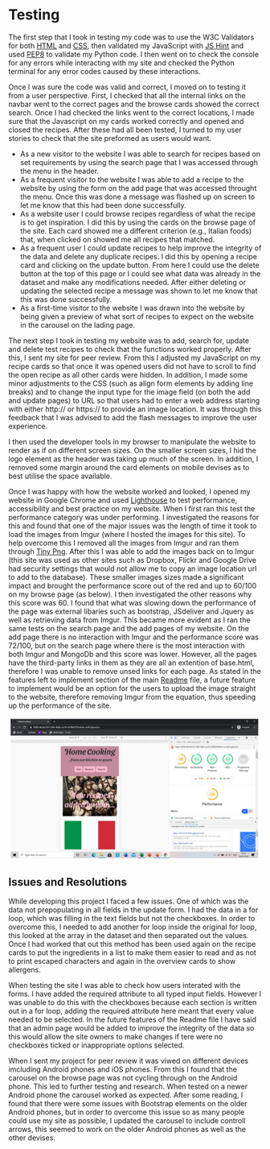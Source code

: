 # Testing

The first step that I took in testing my code was to use the W3C Validators for both [HTML](https://validator.w3.org/) and [CSS](https://jigsaw.w3.org/css-validator/), then validated my JavaScript with [JS Hint](https://jshint.com/) and used [PEP8](http://pep8online.com/) to validate my Python code. I then went on to check the console for any errors while interacting with my site and checked the Python terminal for any error codes caused by these interactions. 

Once I was sure the code was valid and correct, I moved on to testing it from a user perspective. First, I checked that all the internal links on the navbar went to the correct pages and the browse cards showed the correct search. Once I had checked the links went to the correct locations, I made sure that the Javascript on my cards worked correctly and opened and closed the recipes. After these had all been tested, I turned to my user stories to check that the site preformed as users would want.
-   As a new visitor to the website I was able to search for recipes based on set requirements by using the search page that I was accessed through the menu in the header.
-   As a frequent visitor to the website I was able to add a recipe to the website by using the form on the add page that was accessed throught the menu. Once this was done a message was flashed up on screen to let me know that this had been done successfully. 
-   As a website user I could browse recipes regardless of what the recipe is to get inspiration. I did this by using the cards on the browse page of the site. Each card showed me a different criterion (e.g., Italian foods) that, when clicked on showed me all recipes that matched.
-   As a frequent user I could update recipes to help improve the integrity of the data and delete any duplicate recipes. I did this by opening a recipe card and clicking on the update button. From  here I could use the delete button at the top of this page or I could see what data was already in the dataset and make any modifications needed. After either deleting or updating the selected recipe a message was shown to let me know that this was done successfully.
-   As a first-time visitor to the website I was drawn into the website by being given a preview of what sort of recipes to expect on the website in the carousel on the lading page. 

The next step I took in testing my website was to add, search for, update and delete test recipes to check that the functions worked properly. After this, I sent my site for peer review. From this I adjusted my JavaScript on my recipe cards so that once it was opened users did not have to scroll to find the open recipe as all other cards were hidden. In addition, I made some minor adjustments to the CSS (such as align form elements by adding line breaks) and to change the input type for the image field (on both the add and update pages) to URL so that users had to enter a web address starting with either http:// or https:// to provide an image location. It was through this feedback that I was advised to add the flash messages to improve the user experience. 

I then used the developer tools in my browser to manipulate the website to render as if on different screen sizes. On the smaller screen sizes, I hid the logo element as the header was taking up much of the screen. In addition, I removed some margin around the card elements on mobile devises as to best utilise the space available. 

Once I was happy with how the website worked and looked, I opened my website in Google Chrome and used [Lighthouse](https://developers.google.com/web/tools/lighthouse) to test performance, accessibility and best practice on my website. When I first ran this test the performance category was under performing. I investigated the reasons for this and found that one of the major issues was the length of time it took to load the images from Imgur (where I hosted the images for this site). To help overcome this I removed all the images from Imgur and ran them through [Tiny Png](https://tinypng.com/). After this I was able to add the images back on to Imgur (this site was used as other sites such as Dropbox, Flickr and Google Drive had security settings that would not allow me to copy an image location url to add to the database). These smaller images sizes made a significant impact and brought the performance score out of the red and up to 60/100 on my browse page (as below). I then investigated the other reasons why this score was 60. 
I found that what was slowing down the performance of the page was external libaries such as bootstrap, JSdeliver and Jquery as well as retrieving data from Imgur. This became more evident as I ran the same tests on the search page and the add pages of my website. On the add page there is no interaction with Imgur and the performance score was 72/100, but on the search page where there is the most interaction with both Imgur and MongoDb and this score was lower. However, all the pages have the third-party links in them as they are all an extention of base.html, therefore I was unable to remove unsed links for each page. As stated in the features left to implement section of the main [Readme](readme.md) file, a future feature to implement would be an option for the users to upload the image straight to the website, therefore removing Imgur from the equation, thus speeding up the performance of the site. 

![Lighthouse testing of browse page](static/images/lighthouse.jpg)

## Issues and Resolutions
While developing this project I faced a few issues. One of which was the data not prepopulating in all fields in the update form. I had the data in a for loop, which was filling in the text fields but not the checkboxes. In order to overcome this, I needed to add another for loop inside the original for loop, this looked at the array in the dataset and then separated out the values. Once I had worked that out this method has been used again on the recipe cards to put the ingredients in a list to make them easier to read and as not to print escaped characters and again in the overview cards to show allergens. 

When testing the site I was able to check how users interated with the forms. I have added the required attribute to all typed input fields. However I was unable to do this with the checkboxes because each section is written out in a for loop, adding the required attribute here meant that every value needed to be selected. In the future features of the Readme file I have said that an admin page would be added to improve the integrity of the data so this would allow the site owners to make changes if tere were no checkboxes ticked or inappropriate options selected.

When I sent my project for peer review it was viwed on different devices imcluding Android phones and iOS phones. From this I found that the carousel on the browse page was not cycling through on the Android phone. This led to further testing and research. When tested on a newer Android phone the carousel worked as expected. After some reading, I found that there were some issues with Bootstrap elements on the older Android phones, but in order to overcome this issue so as many people could use my site as possible, I updated the carousel to include controll arrows, this seemed to work on the older Android phones as well as the other devises.
